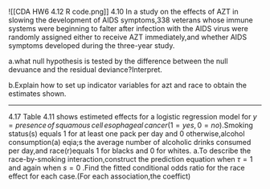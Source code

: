 ![[CDA HW6 4.12 R code.png]]
4.10
In a study on the effects of AZT in slowing the development of AIDS symptoms,338 veterans whose immune systems were beginning to falter after infection with the AIDS virus were randomly assigned either to receive AZT immediately,and whether AIDS symptoms developed during the three-year study. 

a.what null hypothesis is tested by the difference between the null devuance and the residual deviance?Interpret.

b.Explain how to set up indicator variables for azt and race to obtain the estimates shown.
- - -
4.17
Table 4.11 shows estimeted effects for a logistic regression model for $y=presence\, of \,squamous\,cell\,esophageal\,cancer(1=yes,0=no)$.Smoking status(s) equals 1 for at least one pack per day and 0 otherwise,alcohol consumption(a) eqia;s the average number of alcoholic drinks consumed per day,and race(r)equals 1 for blacks and 0 for whites.
a.To describe the race-by-smoking interaction,construct the prediction equation when $\tau=1$ and again when $s=0$ .Find the fitted conditional odds ratio for the race effect for each case.(For each association,the coeffict)

